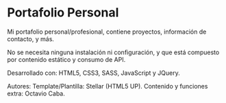 # Portafolio Personal
<p>Mi portafolio personal/profesional, contiene proyectos, información de contacto, y más.</p>

<p>No se necesita ninguna instalación ni configuración, y que está compuesto por contenido estático y consumo de API.</p>

Desarrollado con:
HTML5, CSS3, SASS, JavaScript y JQuery.

Autores:
Template/Plantilla: Stellar (HTML5 UP).
Contenido y funciones extra: Octavio Caba.